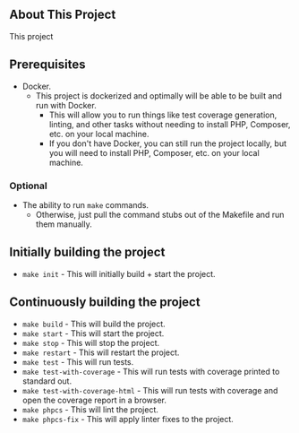 ## About This Project

This project 

## Prerequisites

- Docker.
  - This project is dockerized and optimally will be able to be built and run with Docker.
    - This will allow you to run things like test coverage generation, linting, and other tasks without needing to install PHP, Composer, etc. on your local machine.
    - If you don't have Docker, you can still run the project locally, but you will need to install PHP, Composer, etc. on your local machine.

### Optional

- The ability to run `make` commands.
  - Otherwise, just pull the command stubs out of the Makefile and run them manually.

## Initially building the project

- `make init` - This will initially build + start the project.

## Continuously building the project

- `make build` - This will build the project.
- `make start` - This will start the project.
- `make stop` - This will stop the project.
- `make restart` - This will restart the project.
- `make test` - This will run tests.
- `make test-with-coverage` - This will run tests with coverage printed to standard out.
- `make test-with-coverage-html` - This will run tests with coverage and open the coverage report in a browser.
- `make phpcs` - This will lint the project.
- `make phpcs-fix` - This will apply linter fixes to the project.
